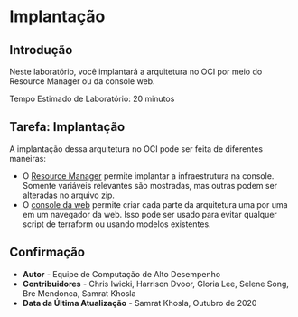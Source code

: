 # Implantação

## Introdução

Neste laboratório, você implantará a arquitetura no OCI por meio do Resource Manager ou da console web.

Tempo Estimado de Laboratório: 20 minutos

## Tarefa: Implantação

A implantação dessa arquitetura no OCI pode ser feita de diferentes maneiras:

*   O [Resource Manager](https://github.com/oci-hpc/oci-hpc-runbook-namd/blob/master/Documentation/ResourceManager.md#deployment-through-resource-manager) permite implantar a infraestrutura na console. Somente variáveis relevantes são mostradas, mas outras podem ser alteradas no arquivo zip.
*   O [console da web](https://github.com/oci-hpc/oci-hpc-runbook-namd/blob/master/Documentation/ManualDeployment.md#deployment-via-web-console) permite criar cada parte da arquitetura uma por uma em um navegador da web. Isso pode ser usado para evitar qualquer script de terraform ou usando modelos existentes.

## Confirmação

*   **Autor** - Equipe de Computação de Alto Desempenho
*   **Contribuidores** - Chris Iwicki, Harrison Dvoor, Gloria Lee, Selene Song, Bre Mendonca, Samrat Khosla
*   **Data da Última Atualização** - Samrat Khosla, Outubro de 2020